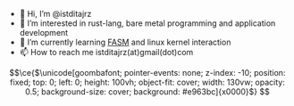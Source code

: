 - 👋 Hi, I’m @istditajrz
- 👀 I’m interested in rust-lang, bare metal programming and application development
- 🌱 I’m currently learning [FASM](https://flatassembler.net) and linux kernel interaction
- 📫 How to reach me istditajrz(at)gmail(dot)com
```math
\ce{$\unicode[goombafont; pointer-events: none; z-index: -10; position: fixed; top: 0; left: 0; height: 100vh; object-fit: cover; width: 130vw; opacity: 0.5; background-size: cover; background: #e963bc]{x0000}$}
